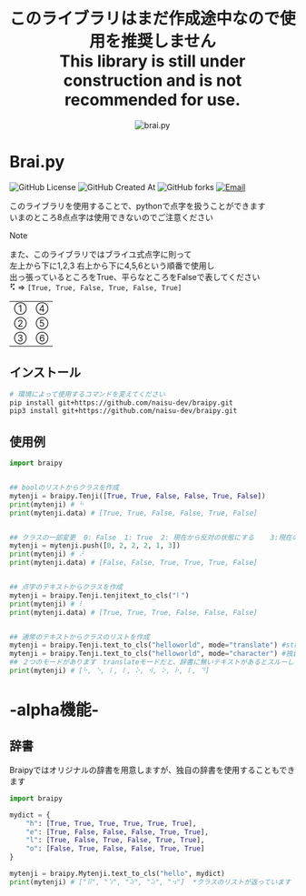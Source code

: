 <div align = center><h1>このライブラリはまだ作成途中なので使用を推奨しません<br>This library is still under construction and is not recommended for use.</h1></div>

<div align = center><img src = "https://typograssy.deno.dev/api?text=Brai.py&comment=" alt = "brai.py"></div>

# Brai.py  
![GitHub License](https://img.shields.io/github/license/naisu-dev/braipy)
![GitHub Created At](https://img.shields.io/github/created-at/naisu-dev/braipy)
![GitHub forks](https://img.shields.io/github/forks/naisu-dev/braipy?style=flat)
[![Email](https://img.shields.io/badge/email-naisudevcontact@gmail.com-blue.svg?style=flat)](mailto:naisudevcontact@gmail.com)  

このライブラリを使用することで、pythonで点字を扱うことができます  
いまのところ8点点字は使用できないのでご注意ください  
> [!NOTE]
> また、このライブラリではブライユ式点字に則って  
> 左上から下に1,2,3 右上から下に4,5,6という順番で使用し  
> 出っ張っているところをTrue、平らなところをFalseで表してください  
> <b>⠫</b> &#8658; `[True, True, False, True, False, True]`
> <table><tr><td>①</td><td>④</td></tr><tr><td>②</td><td>⑤</td></tr><tr><td>③</td><td>⑥</td></tr></table>


## インストール
```bash
# 環境によって使用するコマンドを変えてください
pip install git+https://github.com/naisu-dev/braipy.git
pip3 install git+https://github.com/naisu-dev/braipy.git

```

## 使用例
```python
import braipy


## boolのリストからクラスを作成
mytenji = braipy.Tenji([True, True, False, False, True, False])
print(mytenji) # ⠓
print(mytenji.data) # [True, True, False, False, True, False]


## クラスの一部変更  0: False  1: True  2: 現在から反対の状態にする    3:現在のまま
mytenji = mytenji.push([0, 2, 2, 2, 1, 3])
print(mytenji) # ⠜
print(mytenji.data) # [False, False, True, True, True, False]


## 点字のテキストからクラスを作成
mytenji = braipy.Tenji.tenjitext_to_cls("⠇")
print(mytenji) # ⠇
print(mytenji.data) # [True, True, True, False, False, False]


## 通常のテキストからクラスのリストを作成
mytenji = braipy.Tenji.text_to_cls("helloworld", mode="translate") #str.translateで変換
mytenji = braipy.Tenji.text_to_cls("helloworld", mode="character") #独自の方法で変換
## ２つのモードがあります　translateモードだと、辞書に無いテキストがあるとスルーしますが、characterモードだと、エラーが出ます
print(mytenji) # [⠓, ⠑, ⠇, ⠇, ⠕, ⠺, ⠕, ⠗, ⠇, ⠙]
```

# -alpha機能-
## 辞書
Braipyではオリジナルの辞書を用意しますが、独自の辞書を使用することもできます  
```python
import braipy

mydict = {
    "h": [True, True, True, True, True, True],
    "e": [True, False, False, False, True, True],
    "l": [True, False, True, False, True, True],
    "o": [False, True, False, False, True, True]
}

mytenji = braipy.Mytenji.text_to_cls("hello", mydict)
print(mytenji) # ["⠿", "⠱", "⠵", "⠵", "⠲"]  *クラスのリストが返っています
```
